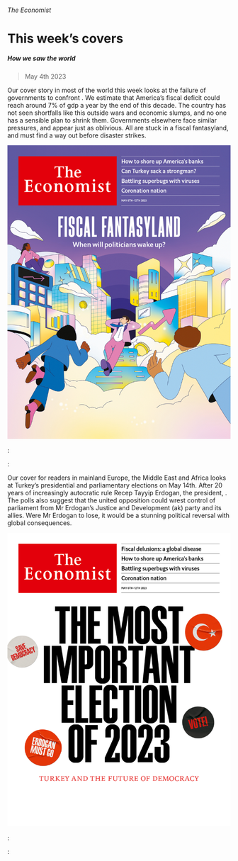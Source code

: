 ###### The Economist

# This week’s covers 

##### How we saw the world 

> May 4th 2023 

Our cover story in most of the world this week looks at the failure of governments to confront . We estimate that America’s fiscal deficit could reach around 7% of gdp a year by the end of this decade. The country has not seen shortfalls like this outside wars and economic slumps, and no one has a sensible plan to shrink them. Governments elsewhere face similar pressures, and appear just as oblivious. All are stuck in a fiscal fantasyland, and must find a way out before disaster strikes.

![image](images/20230506_DE_UK.jpg) 


: 

: 


Our cover for readers in mainland Europe, the Middle East and Africa looks at Turkey’s presidential and parliamentary elections on May 14th. After 20 years of increasingly autocratic rule Recep Tayyip Erdogan, the president, . The polls also suggest that the united opposition could wrest control of parliament from Mr Erdogan’s Justice and Development (ak) party and its allies. Were Mr Erdogan to lose, it would be a stunning political reversal with global consequences. 

![image](images/20230506_DE_EU.jpg) 


: 

: 

